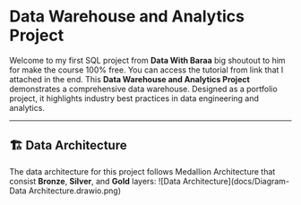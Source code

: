 # Data Warehouse and Analytics Project

Welcome to my first SQL project from **Data With Baraa** big shoutout to him for make the course 100% free. You can access the tutorial from link that I attached in the end.
This **Data Warehouse and Analytics Project** demonstrates a comprehensive data warehouse. Designed as a portfolio project, it highlights industry best practices in data engineering and analytics.

---
## 🏗️ Data Architecture
The data architecture for this project follows Medallion Architecture that consist **Bronze**, **Silver**, and **Gold** layers:
![Data Architecture](docs/Diagram-Data Architecture.drawio.png)
